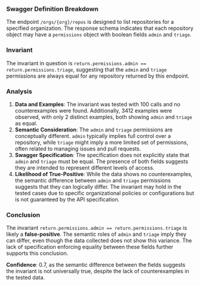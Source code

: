 ### Swagger Definition Breakdown
The endpoint `/orgs/{org}/repos` is designed to list repositories for a specified organization. The response schema indicates that each repository object may have a `permissions` object with boolean fields `admin` and `triage`.

### Invariant
The invariant in question is `return.permissions.admin == return.permissions.triage`, suggesting that the `admin` and `triage` permissions are always equal for any repository returned by this endpoint.

### Analysis
1. **Data and Examples**: The invariant was tested with 100 calls and no counterexamples were found. Additionally, 3412 examples were observed, with only 2 distinct examples, both showing `admin` and `triage` as equal.
2. **Semantic Consideration**: The `admin` and `triage` permissions are conceptually different. `admin` typically implies full control over a repository, while `triage` might imply a more limited set of permissions, often related to managing issues and pull requests.
3. **Swagger Specification**: The specification does not explicitly state that `admin` and `triage` must be equal. The presence of both fields suggests they are intended to represent different levels of access.
4. **Likelihood of True-Positive**: While the data shows no counterexamples, the semantic difference between `admin` and `triage` permissions suggests that they can logically differ. The invariant may hold in the tested cases due to specific organizational policies or configurations but is not guaranteed by the API specification.

### Conclusion
The invariant `return.permissions.admin == return.permissions.triage` is likely a **false-positive**. The semantic roles of `admin` and `triage` imply they can differ, even though the data collected does not show this variance. The lack of specification enforcing equality between these fields further supports this conclusion.

**Confidence**: 0.7, as the semantic difference between the fields suggests the invariant is not universally true, despite the lack of counterexamples in the tested data.
